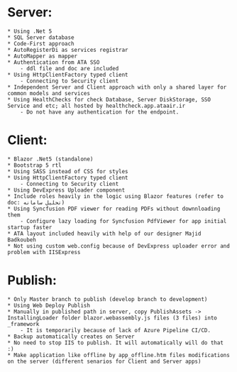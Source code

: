 ﻿# Server:
	* Using .Net 5
	* SQL Server database
	* Code-First approach
	* AutoRegisterDi as services registrar
	* AutoMapper as mapper
	* Authentication from ATA SSO 
		- ddl file and doc are included 
	* Using HttpClientFactory typed client
		- Connecting to Security client
	* Independent Server and Client approach with only a shared layer for common models and services 
	* Using HealthChecks for check Database, Server DiskStorage, SSO Service and etc; all hosted by healthcheck.app.ataair.ir
		- Do not have any authentication for the endpoint.

# Client:
	* Blazor .Net5 (standalone)
	* Bootstrap 5 rtl
	* Using SASS instead of CSS for styles
	* Using HttpClientFactory typed client
		- Connecting to Security client
	* Using DevExpress Uploader component 
	* Include roles heavily in the logic using Blazor features (refer to doc: تحلیل سامانه)
	* Using Syncfusion PDF viewer for reading PDFs without downnloading them
		- Configure lazy loading for Syncfusion PdfViewer for app initial startup faster
	* ATA layout included heavily with help of our designer Majid Badkoubeh
	* Not using custom web.config because of DevExpress uploader error and problem with IISExpress

# Publish:
	* Only Master branch to publish (develop branch to development)
	* Using Web Deploy Publish 
	* Manually in published path in server, copy PublishAssets -> InstallingLoader folder blazor.webassembly.js files (3 files) into _framework 
		- It is temporarily because of lack of Azure Pipeline CI/CD. 
	* Backup automatically creates on Server
	* No need to stop IIS to publish. It will automatically will do that :)
	* Make application like offline by app_offline.htm files modifications on the server (different senarios for Client and Server apps)
